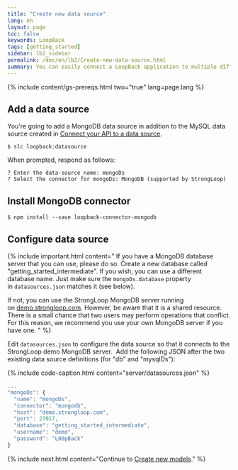 ```yaml
---
title: "Create new data source"
lang: en
layout: page
toc: false
keywords: LoopBack
tags: [getting_started]
sidebar: lb2_sidebar
permalink: /doc/en/lb2/Create-new-data-source.html
summary: You can easily connect a LoopBack application to multiple different data sources.
---
```


{% include content/gs-prereqs.html two="true" lang=page.lang %}

## Add a data source

You're going to add a MongoDB data source in addition to the MySQL data source created in [Connect your API to a data source](Connect-your-API-to-a-data-source.html).

`$ slc loopback:datasource`

When prompted, respond as follows:

```
? Enter the data-source name: mongoDs
? Select the connector for mongoDs: MongoDB (supported by StrongLoop)
```

## Install MongoDB connector

`$ npm install --save loopback-connector-mongodb`

## Configure data source

{% include important.html content="
If you have a MongoDB database server that you can use, please do so. Create a new database called \"getting_started_intermediate\". If you wish, you can use a different database name. Just make sure the `mongoDs.database` property in `datasources.json` matches it (see below).

If not, you can use the StrongLoop MongoDB server running on [demo.strongloop.com](http://demo.strongloop.com/). However, be aware that it is a shared resource. There is a small chance that two users may perform operations that conflict. For this reason, we recommend you use your own MongoDB server if you have one.
" %}

Edit `datasources.json` to configure the data source so that it connects to the StrongLoop demo MongoDB server.  Add the following JSON after the two existing data source definitions (for "db" and "mysqlDs"):

{% include code-caption.html content="server/datasources.json" %}
```javascript
...
"mongoDs": {
  "name": "mongoDs",
  "connector": "mongodb",
  "host": "demo.strongloop.com",
  "port": 27017,
  "database": "getting_started_intermediate",
  "username": "demo",
  "password": "L00pBack"
}
```

{% include next.html content="Continue to [Create new models](Create-new-models.html)."
%}
